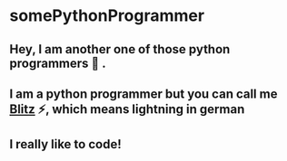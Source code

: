 # somePythonProgrammer

## Hey, I am another one of those python programmers 👋 .

## I am a python programmer but you can call me [Blitz](https://en.wikipedia.org/wiki/Lightning) ⚡, which means lightning in german

## I really like to code!
